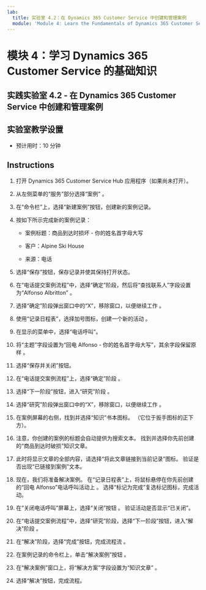 ```yaml
---
lab:
  title: 实验室 4.2：在 Dynamics 365 Customer Service 中创建和管理案例
  module: 'Module 4: Learn the Fundamentals of Dynamics 365 Customer Service'
---
```


<a name="module-4-learn-the-fundamentals-of-dynamics-365-customer-service"></a>模块 4：学习 Dynamics 365 Customer Service 的基础知识
========================

## <a name="practice-lab-42---create-and-manage-cases-in-dynamics-365-customer-service"></a>实践实验室 4.2 - 在 Dynamics 365 Customer Service 中创建和管理案例

## <a name="lab-setup"></a>实验室教学设置

  - 预计用时：10 分钟

## <a name="instructions"></a>Instructions

1. 打开 Dynamics 365 Customer Service Hub 应用程序（如果尚未打开）。 

2. 从左侧菜单的“服务”部分选择“案例” 。 

3. 在“命令栏”上，选择“新建案例”按钮，创建新的案例记录。 

4. 按如下所示完成新的案例记录：

    - 案例标题：商品到达时损坏 - 你的姓名首字母大写

    - 客户：Alpine Ski House

    - 来源：电话

5. 选择“保存”按钮，保存记录并使其保持打开状态。 

6. 在“电话提交案例流程”中，选择“确定”阶段，然后将“查找联系人”字段设置为“Alfonso Albritton”   。 

7. 选择“确定”阶段弹出窗口中的“X”，移除窗口，以便继续工作 。 

8. 使用“记录日程表”，选择加号图标，创建一个新的活动 。 

9. 在显示的菜单中，选择“电话呼叫”。

10. 将“主题”字段设置为“回电 Alfonso - 你的姓名首字母大写”，其余字段保留原样 。 

11. 选择“保存并关闭”按钮。 

12. 在“电话提交案例流程”上，选择“确定”阶段 。

13. 选择“下一阶段”按钮，进入“研究”阶段 。 

14. 选择“研究”阶段弹出窗口中的“X”，移除窗口，以便继续工作 。 

15. 在案例屏幕的右侧，找到并选择“知识”书本图标。 （它位于扳手图标的正下方）。

16. 注意，你创建的案例的标题会自动提供为搜索文本。 找到并选择你先前创建的“商品到达时破损”知识文章。 

17. 此时将显示文章的全部内容，请选择“将此文章链接到当前记录”图标。 验证是否出现“已链接到案例”文本。 

18. 现在，我们将准备解决案例。 在“记录日程表”上，将鼠标悬停在你先前创建的“回电 Alfonso”电话呼叫活动上 。 选择“标记为完成”复选标记图标，完成活动。 

19. 在“关闭电话呼叫”屏幕上，选择“关闭”按钮 。 验证活动是否显示“已关闭”。

20. 在“电话提交案例流程”中，选择“研究”阶段，选择“下一阶段”按钮，进入“解决”阶段   。

21. 在“解决”阶段，选择“完成”按钮，完成流程流 。

22. 在案例记录的命令栏上，单击“解决案例”按钮 。

23. 在“解决案例”窗口上，将“解决方案”字段设置为“知识文章”  。 

24. 选择“解决”按钮，完成流程。
